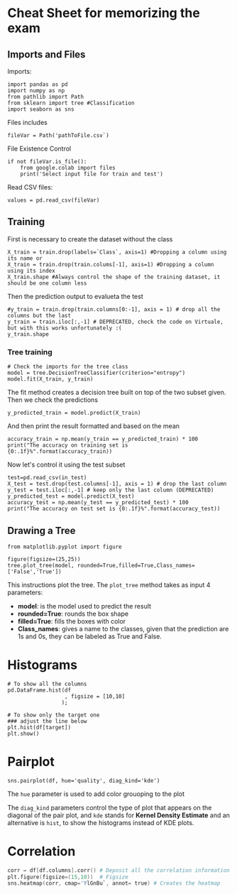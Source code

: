 # Cheat Sheet for memorizing the exam

## Imports and Files

Imports:
```
import pandas as pd
import numpy as np
from pathlib import Path
from sklearn import tree #Classification
import seaborn as sns
```

Files includes
```
fileVar = Path('pathToFile.csv`)
```

File Existence Control
```
if not fileVar.is_file():
    from google.colab import files
    print('Select input file for train and test')
```
Read CSV files:
```
values = pd.read_csv(fileVar)
```

## Training

First is necessary to create the dataset without the class
```
X_train = train.drop(labels=`Class`, axis=1) #Dropping a column using its name or
X_train = train.drop(train.colums[-1], axis=1) #Dropping a column using its index
X_train.shape #Always control the shape of the training dataset, it should be one column less
```

Then the prediction output to evalueta the test

```
#y_train = train.drop(train.columns[0:-1], axis = 1) # drop all the columns but the last
y_train = train.iloc[:,-1] # DEPRECATED, check the code on Virtuale, but with this works unfortunately :(
y_train.shape
```

### Tree training 

```
# Check the imports for the tree class
model = tree.DecisionTreeClassifier(criterion="entropy")
model.fit(X_train, y_train)
```
The fit method creates a decision tree built on top of the two subset given.
Then we check the predictions
```
y_predicted_train = model.predict(X_train)
```

And then print the result formatted and based on the mean
```
accuracy_train = np.mean(y_train == y_predicted_train) * 100
print("The accuracy on training set is {0:.1f}%".format(accuracy_train))
```

Now let's control it using the test subset
```
test=pd.read_csv(in_test)
X_test = test.drop(test.columns[-1], axis = 1) # drop the last column
y_test = test.iloc[:,-1] # keep only the last column (DEPRECATED)
y_predicted_test = model.predict(X_test)
accuracy_test = np.mean(y_test == y_predicted_test) * 100
print("The accuracy on test set is {0:.1f}%".format(accuracy_test))
```

## Drawing a Tree
```
from matplotlib.pyplot import figure

figure(figsize=(25,25))
tree.plot_tree(model, rounded=True,filled=True,Class_names=['False','True'])

```

This instructions plot the tree.
The `plot_tree` method takes as input 4 parameters:
- **model**: is the model used to predict the result
- **rounded=True**: rounds the box shape
- **filled=True**: fills the boxes with color
- **Class_names**: gives a name to the classes, given that the prediction are 1s and 0s, they can be labeled as True and False.

# Histograms
```
# To show all the columns 
pd.DataFrame.hist(df
                  , figsize = [10,10]
                 );
    
# To show only the target one
### adjust the line below
plt.hist(df[target])
plt.show()

```

# Pairplot

```
sns.pairplot(df, hue='quality', diag_kind='kde')
```

The `hue` parameter is used to add color grouoping to the plot

The `diag_kind` parameters control the type of plot that appears on the diagonal of the pair plot, and `kde` stands for **Kernel Density Estimate** and an alternative is `hist`, to show the histograms instead of KDE plots.

# Correlation 
```s
corr = df[df.columns].corr() # Deposit all the correlation information
plt.figure(figsize=(15,10))  # Figsize
sns.heatmap(corr, cmap='YlGnBu`, annot= true) # Creates the heatmap
```


